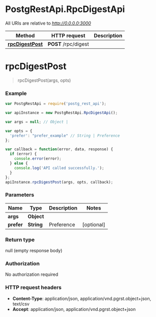# PostgRestApi.RpcDigestApi

All URIs are relative to *http://0.0.0.0:3000*

Method | HTTP request | Description
------------- | ------------- | -------------
[**rpcDigestPost**](RpcDigestApi.md#rpcDigestPost) | **POST** /rpc/digest | 


<a name="rpcDigestPost"></a>
# **rpcDigestPost**
> rpcDigestPost(args, opts)



### Example
```javascript
var PostgRestApi = require('postg_rest_api');

var apiInstance = new PostgRestApi.RpcDigestApi();

var args = null; // Object | 

var opts = { 
  'prefer': "prefer_example" // String | Preference
};

var callback = function(error, data, response) {
  if (error) {
    console.error(error);
  } else {
    console.log('API called successfully.');
  }
};
apiInstance.rpcDigestPost(args, opts, callback);
```

### Parameters

Name | Type | Description  | Notes
------------- | ------------- | ------------- | -------------
 **args** | **Object**|  | 
 **prefer** | **String**| Preference | [optional] 

### Return type

null (empty response body)

### Authorization

No authorization required

### HTTP request headers

 - **Content-Type**: application/json, application/vnd.pgrst.object+json, text/csv
 - **Accept**: application/json, application/vnd.pgrst.object+json

